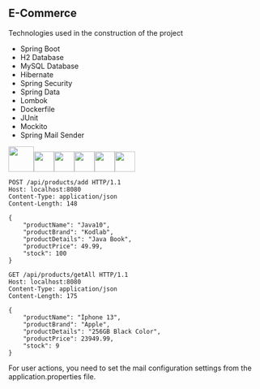 ## E-Commerce
<p>Technologies used in the construction of the project</p>
<ul>
  <li>Spring Boot</li>
  <li>H2 Database</li>
  <li>MySQL Database</li>
  <li>Hibernate</li>
  <li>Spring Security</li>
  <li>Spring Data</li>
  <li>Lombok</li>
  <li>Dockerfile</li>
  <li>JUnit</li>
  <li>Mockito</li>
<li>Spring Mail Sender</li>
</ul>

<img src="https://icon-library.com/images/java-icon-png/java-icon-png-15.jpg" style="height: 50px"><img src="https://www.svgrepo.com/show/354380/spring-icon.svg" style="height: 40px"><img src="https://www.freepnglogos.com/uploads/logo-mysql-png/logo-mysql-mysql-logo-png-images-are-download-crazypng-21.png" style="height: 40px"><img src="https://design.jboss.org/hibernate/logo/final/hibernate_logo_whitebkg_stacked_256px.png" style="height: 40px"><img src="https://pbs.twimg.com/profile_images/1235983944463585281/AWCKLiJh_400x400.png" style="height: 40px"><img src="https://www.svgrepo.com/show/331370/docker.svg" style="height: 40px">
````
POST /api/products/add HTTP/1.1
Host: localhost:8080
Content-Type: application/json
Content-Length: 148

{
    "productName": "Java10",
    "productBrand": "Kodlab",
    "productDetails": "Java Book",
    "productPrice": 49.99,
    "stock": 100
}

````
````
GET /api/products/getAll HTTP/1.1
Host: localhost:8080
Content-Type: application/json
Content-Length: 175

{
    "productName": "İphone 13",
    "productBrand": "Apple",
    "productDetails": "256GB Black Color",
    "productPrice": 23949.99,
    "stock": 9
}
````

<p>
For user actions, you need to set the mail configuration settings from the application.properties file. 
</p>

